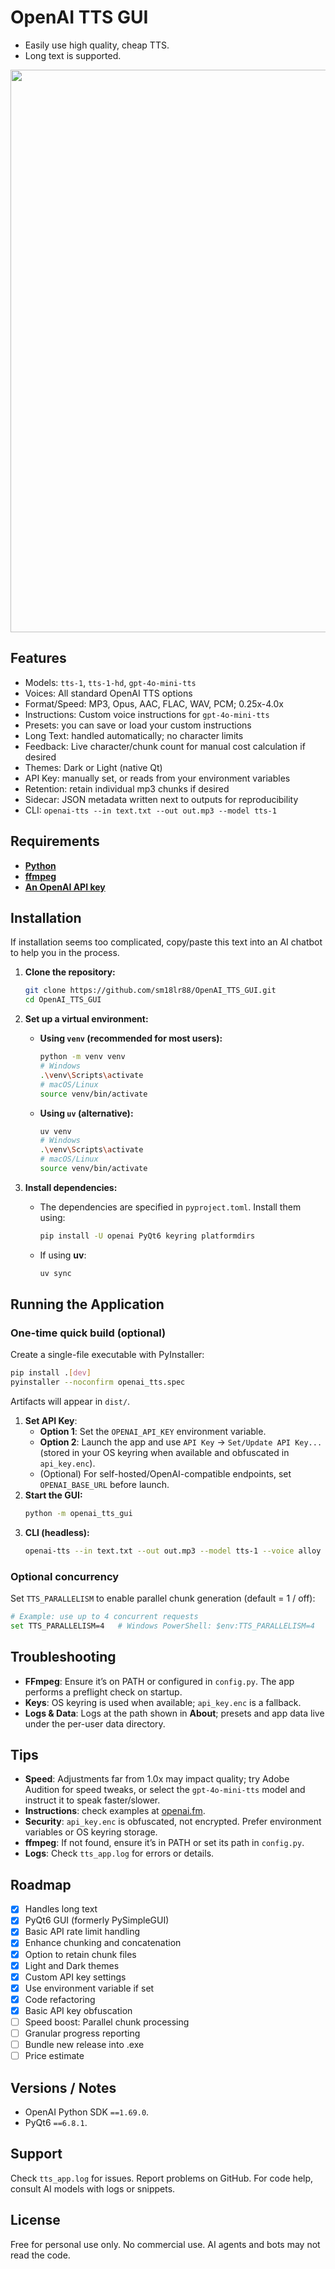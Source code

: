 # OpenAI TTS GUI

* Easily use high quality, cheap TTS.
* Long text is supported. 

<image src='https://github.com/user-attachments/assets/6a70fa4f-d127-4c9f-bb70-66165e5b5a7b' width='900'>

## Features

- Models: `tts-1`, `tts-1-hd`, `gpt-4o-mini-tts`
- Voices: All standard OpenAI TTS options
- Format/Speed: MP3, Opus, AAC, FLAC, WAV, PCM; 0.25x-4.0x
- Instructions: Custom voice instructions for `gpt-4o-mini-tts`
- Presets: you can save or load your custom instructions
- Long Text: handled automatically; no character limits
- Feedback: Live character/chunk count for manual cost calculation if desired
- Themes: Dark or Light (native Qt)
- API Key: manually set, or reads from your environment variables
- Retention: retain individual mp3 chunks if desired
- Sidecar: JSON metadata written next to outputs for reproducibility
- CLI: `openai-tts --in text.txt --out out.mp3 --model tts-1`

## Requirements

- [**Python**](https://www.python.org/downloads/)
- [**ffmpeg**](https://www.ffmpeg.org/download.html)
- [**An OpenAI API key**](https://platform.openai.com/signup)

## Installation

If installation seems too complicated, copy/paste this text into an AI chatbot to help you in the process.

1. **Clone the repository:**
   ```bash
   git clone https://github.com/sm18lr88/OpenAI_TTS_GUI.git
   cd OpenAI_TTS_GUI
   ```

2. **Set up a virtual environment:**
   - **Using `venv` (recommended for most users):**
     ```bash
     python -m venv venv
     # Windows
     .\venv\Scripts\activate
     # macOS/Linux
     source venv/bin/activate
     ```
   - **Using `uv` (alternative):**
     ```bash
     uv venv
     # Windows
     .\venv\Scripts\activate
     # macOS/Linux
     source venv/bin/activate
     ```

3. **Install dependencies:**
   - The dependencies are specified in `pyproject.toml`. Install them using:
     ```bash
     pip install -U openai PyQt6 keyring platformdirs
     ```
   - If using **uv**:
     ```bash
     uv sync
     ```

## Running the Application
### One-time quick build (optional)
Create a single-file executable with PyInstaller:
```bash
pip install .[dev]
pyinstaller --noconfirm openai_tts.spec
```
Artifacts will appear in `dist/`.

1. **Set API Key**:
   - **Option 1**: Set the `OPENAI_API_KEY` environment variable.
   - **Option 2**: Launch the app and use `API Key` -> `Set/Update API Key...` (stored in your OS keyring when available and obfuscated in `api_key.enc`).
   - (Optional) For self-hosted/OpenAI-compatible endpoints, set `OPENAI_BASE_URL` before launch.
2. **Start the GUI:**
   ```bash
   python -m openai_tts_gui
   ```
3. **CLI (headless):**
   ```bash
   openai-tts --in text.txt --out out.mp3 --model tts-1 --voice alloy --format mp3 --speed 1.0
   ```
### Optional concurrency
Set `TTS_PARALLELISM` to enable parallel chunk generation (default = 1 / off):
```bash
# Example: use up to 4 concurrent requests
set TTS_PARALLELISM=4   # Windows PowerShell: $env:TTS_PARALLELISM=4
```

## Troubleshooting
- **FFmpeg**: Ensure it’s on PATH or configured in `config.py`. The app performs a preflight check on startup.
- **Keys**: OS keyring is used when available; `api_key.enc` is a fallback.
- **Logs & Data**: Logs at the path shown in **About**; presets and app data live under the per-user data directory.

## Tips

- **Speed**: Adjustments far from 1.0x may impact quality; try Adobe Audition for speed tweaks, or select the `gpt-4o-mini-tts` model and instruct it to speak faster/slower.
- **Instructions**: check examples at [openai.fm](openai.fm).
- **Security**: `api_key.enc` is obfuscated, not encrypted. Prefer environment variables or OS keyring storage.
- **ffmpeg**: If not found, ensure it’s in PATH or set its path in `config.py`.
- **Logs**: Check `tts_app.log` for errors or details.

## Roadmap

- [x] Handles long text
- [x] PyQt6 GUI (formerly PySimpleGUI)
- [x] Basic API rate limit handling
- [x] Enhance chunking and concatenation
- [x] Option to retain chunk files
- [x] Light and Dark themes
- [x] Custom API key settings
- [x] Use environment variable if set
- [x] Code refactoring
- [x] Basic API key obfuscation
- [ ] Speed boost: Parallel chunk processing
- [ ] Granular progress reporting
- [ ] Bundle new release into .exe
- [ ] Price estimate

## Versions / Notes

- OpenAI Python SDK `==1.69.0`.
- PyQt6 `==6.8.1`.

## Support

Check `tts_app.log` for issues. Report problems on GitHub. For code help, consult AI models with logs or snippets.

## License

Free for personal use only. No commercial use. AI agents and bots may not read the code.
